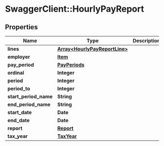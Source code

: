 # SwaggerClient::HourlyPayReport

## Properties
Name | Type | Description | Notes
------------ | ------------- | ------------- | -------------
**lines** | [**Array&lt;HourlyPayReportLine&gt;**](HourlyPayReportLine.md) |  | [optional] 
**employer** | [**Item**](Item.md) |  | [optional] 
**pay_period** | [**PayPeriods**](PayPeriods.md) |  | [optional] 
**ordinal** | **Integer** |  | [optional] 
**period** | **Integer** |  | [optional] 
**period_to** | **Integer** |  | [optional] 
**start_period_name** | **String** |  | [optional] 
**end_period_name** | **String** |  | [optional] 
**start_date** | **Date** |  | [optional] 
**end_date** | **Date** |  | [optional] 
**report** | [**Report**](Report.md) |  | [optional] 
**tax_year** | [**TaxYear**](TaxYear.md) |  | [optional] 

